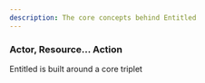 ```yaml
---
description: The core concepts behind Entitled
---
```


### Actor, Resource... Action

Entitled is built around a core triplet
